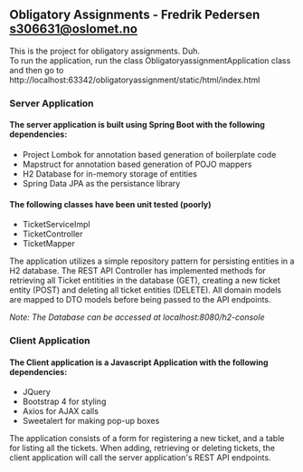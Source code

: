 ## Obligatory Assignments - Fredrik Pedersen s306631@oslomet.no

This is the project for obligatory assignments. Duh.
</br>To run the application, run the class ObligatoryassignmentApplication class and then go to </br>http://localhost:63342/obligatoryassignment/static/html/index.html 

### Server Application

#### The server application is built using Spring Boot with the following dependencies:
 - Project Lombok for annotation based generation of boilerplate code
 - Mapstruct for annotation based generation of POJO mappers
 - H2 Database for in-memory storage of entities
 - Spring Data JPA as the persistance library
 
#### The following classes have been unit tested (poorly)
 - TicketServiceImpl
 - TicketController
 - TicketMapper
 
The application utilizes a simple repository pattern for persisting entities in a H2 database.
The REST API Controller has implemented methods for retrieving all Ticket entitities in the database (GET), creating a new ticket entity (POST) and deleting all ticket entities (DELETE).
All domain models are mapped to DTO models before being passed to the API endpoints.

*Note: The Database can be accessed at localhost:8080/h2-console*

### Client Application

#### The Client application is a Javascript Application with the following dependencies:
 - JQuery
 - Bootstrap 4 for styling
 - Axios for AJAX calls
 - Sweetalert for making pop-up boxes
 
The application consists of a form for registering a new ticket, and a table for listing all the tickets. 
When adding, retrieving or deleting tickets, the client application will call the server application's REST API endpoints. 

